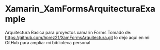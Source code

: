 # Xamarin_XamFormsArquitecturaExample
Arquitectura Basica para proyectos xamarin Forms Tomado de: https://github.com/hprez21/XamFormsArquitectura.git lo dejo aqui en mi GitHub para ampliar mi biblioteca personal

